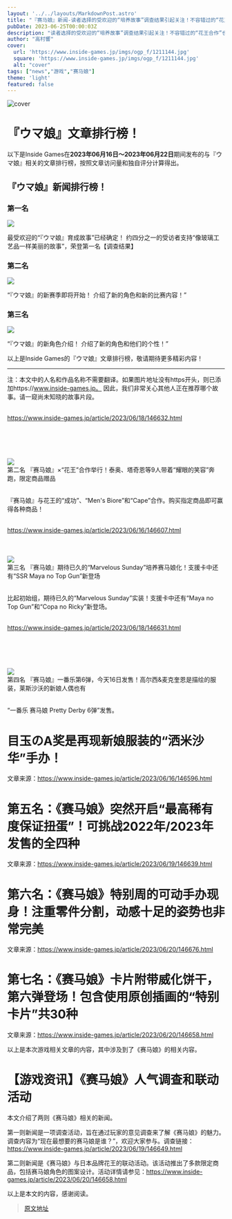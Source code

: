 ```yaml
---
layout: '../../layouts/MarkdownPost.astro'
title: "『赛马娘』新闻-读者选择的受欢迎的“培养故事”调查结果引起关注！不容错过的“花王合作”也很酷！"
pubDate: 2023-06-25T00:00:03Z
description: "读者选择的受欢迎的“培养故事”调查结果引起关注！不容错过的“花王合作”也很酷！"
author: "高村響"
cover:
  url: 'https://www.inside-games.jp/imgs/ogp_f/1211144.jpg'
  square: 'https://www.inside-games.jp/imgs/ogp_f/1211144.jpg'
  alt: "cover"
tags: ["news","游戏","赛马娘"]
theme: 'light'
featured: false
---
```


![cover](https://www.inside-games.jp/imgs/ogp_f/1211144.jpg)

# 『ウマ娘』文章排行榜！

以下是Inside Games在<b>2023年06月16日～2023年06月22日</b>期间发布的与『ウマ娘』相关的文章排行榜，按照文章访问量和独自评分计算得出。

## 『ウマ娘』新闻排行榜！

### 第一名

<a href="https://www.inside-games.jp/article/2023/06/18/146632.html"><img src="https://www.inside-games.jp/imgs/zoom/1209526.jpg"></a>

最受欢迎的“『ウマ娘』育成故事”已经确定！ 约四分之一的受访者支持“像玻璃工艺品一样美丽的故事”，荣登第一名【调查结果】

### 第二名

<a href="https://www.inside-games.jp/article/2023/06/20/146707.html"><img src="https://www.inside-games.jp/imgs/zoom/1210009.jpg"></a>

“『ウマ娘』的新赛季即将开始！ 介绍了新的角色和新的比赛内容！”

### 第三名

<a href="https://www.inside-games.jp/article/2023/06/19/146676.html"><img src="https://www.inside-games.jp/imgs/zoom/1209829.jpg"></a>

“『ウマ娘』的新角色介绍！ 介绍了新的角色和他们的个性！”

以上是Inside Games的『ウマ娘』文章排行榜，敬请期待更多精彩内容！

---

注：本文中的人名和作品名称不需要翻译。如果图片地址没有https开头，则已添加https://www.inside-games.jp。
因此，我们非常关心其他人正在推荐哪个故事。请一窥尚未知晓的故事片段。</p><br><a class="link" target="_blank" rel="noopener noreferrer" href="https://www.inside-games.jp/article/2023/06/18/146632.html">https://www.inside-games.jp/article/2023/06/18/146632.html</a><br></div><br><br><div class="summarize-inviewifad" id="ad10"><div class="summarize-ifad"></div></div><br><br><div class="item"><br><a href="https://www.inside-games.jp/article/2023/06/16/146607.html"><img src="https://www.inside-games.jp/imgs/zoom/1209373.jpg"></a><br><div class="title"><span class="no">第二名</span> 『赛马娘』×“花王”合作举行！泰奥、塔奇恩等9人带着“耀眼的笑容”奔跑，限定商品赠品</div><br><p class="summary">『赛马娘』与花王的“成功”、“Men's Biore”和“Cape”合作。购买指定商品即可赢得各种商品！</p><br><a class="link" target="_blank" rel="noopener noreferrer" href="https://www.inside-games.jp/article/2023/06/16/146607.html">https://www.inside-games.jp/article/2023/06/16/146607.html</a><br></div><br><br><div class="item"><br><a href="https://www.inside-games.jp/article/2023/06/18/146631.html"><img src="https://www.inside-games.jp/imgs/zoom/1209529.jpg"></a><br><div class="title"><span class="no">第三名</span> 『赛马娘』期待已久的“Marvelous Sunday”培养赛马娘化！支援卡中还有“SSR Maya no Top Gun”新登场</div><br><p class="summary">比起初始组，期待已久的“Marvelous Sunday”实装！支援卡中还有“Maya no Top Gun”和“Copa no Ricky”新登场。</p><br><a class="link" target="_blank" rel="noopener noreferrer" href="https://www.inside-games.jp/article/2023/06/18/146631.html">https://www.inside-games.jp/article/2023/06/18/146631.html</a><br></div><br><br><div class="summarize-inviewifad" id="ad20"><div class="summarize-ifad"></div></div><br><br><div class="item"><br><a href="https://www.inside-games.jp/article/2023/06/16/146596.html"><img src="https://www.inside-games.jp/imgs/zoom/1202858.jpg"></a><br><div class="title"><span class="no">第四名</span> 『赛马娘』一番乐第6弹，今天16日发售！高尔西&amp;麦克奎恩是描绘的服装，莱斯沙沃的新娘人偶也有</div><br><p class="summary">“一番乐 赛马娘 Pretty Derby 6弹”发售。</p>
# 目玉のA奖是再现新娘服装的“洒米沙华”手办！

文章来源：<https://www.inside-games.jp/article/2023/06/16/146596.html>

# 第五名：《赛马娘》突然开启“最高稀有度保证扭蛋”！可挑战2022年/2023年发售的全四种

文章来源：<https://www.inside-games.jp/article/2023/06/19/146639.html>

# 第六名：《赛马娘》特别周的可动手办现身！注重零件分割，动感十足的姿势也非常完美

文章来源：<https://www.inside-games.jp/article/2023/06/20/146676.html>

# 第七名：《赛马娘》卡片附带威化饼干，第六弹登场！包含使用原创插画的“特别卡片”共30种

文章来源：<https://www.inside-games.jp/article/2023/06/20/146658.html>

以上是本次游戏相关文章的内容，其中涉及到了《赛马娘》的相关内容。
# 【游戏资讯】《赛马娘》人气调查和联动活动

本文介绍了两则《赛马娘》相关的新闻。

第一则新闻是一项调查活动，旨在通过玩家的意见调查来了解《赛马娘》的魅力。调查内容为“现在最想要的赛马娘是谁？”，欢迎大家参与。调查链接：<https://www.inside-games.jp/article/2023/06/19/146649.html>

第二则新闻是《赛马娘》与日本品牌花王的联动活动。该活动推出了多款限定商品，包括赛马娘角色的图案设计。活动详情请参见：<https://www.inside-games.jp/article/2023/06/20/146658.html>

以上是本文的内容，感谢阅读。

>[原文地址](https://www.inside-games.jp/article/2023/06/25/146798.html)  